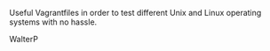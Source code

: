 Useful Vagrantfiles in order to test different Unix and Linux operating systems with no hassle.

WalterP